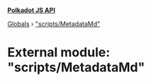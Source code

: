 **[Polkadot JS API](../README.md)**

[Globals](../globals.md) › [&quot;scripts/MetadataMd&quot;](_scripts_metadatamd_.md)

# External module: "scripts/MetadataMd"

